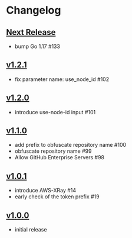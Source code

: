 # Changelog

## [Next Release]

- bump Go 1.17 #133

## [v1.2.1]

- fix parameter name: use_node_id #102

## [v1.2.0]

- introduce use-node-id input #101

## [v1.1.0]

- add prefix to obfuscate repository name #100
- obfuscate repository name #99
- Allow GitHub Enterprise Servers #98

## [v1.0.1]

- introduce AWS-XRay #14
- early check of the token prefix #19

## [v1.0.0]

- initial release

[next release]: https://github.com/fuller-inc/actions-aws-assume-role/compare/v1.2.1...HEAD
[v1.2.1]: https://github.com/fuller-inc/actions-aws-assume-role/compare/v1.2.0...v1.2.1
[v1.2.0]: https://github.com/fuller-inc/actions-aws-assume-role/compare/v1.1.0...v1.2.0
[v1.1.0]: https://github.com/fuller-inc/actions-aws-assume-role/compare/v1.0.1...v1.1.0
[v1.0.1]: https://github.com/fuller-inc/actions-aws-assume-role/compare/v1.0.0...v1.0.1
[v1.0.0]: https://github.com/fuller-inc/actions-aws-assume-role/tree/v1.0.0
